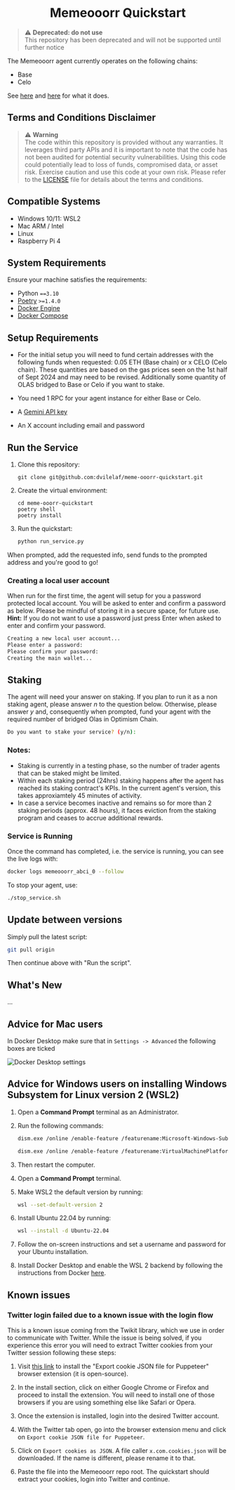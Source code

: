 <h1 align="center">
<b>Memeooorr Quickstart</b>
</h1>

> :warning: **Deprecated: do not use** <br />
> This repository has been deprecated and will not be supported until further notice

The Memeooorr agent currently operates on the following chains:
- Base
- Celo

See [here](https://agents.fun) and [here](https://github.com/dvilelaf/meme-ooorr?tab=readme-ov-file#user-flow) for what it does.

## Terms and Conditions Disclaimer

> :warning: **Warning** <br />
> The code within this repository is provided without any warranties. It leverages third party APIs and it is important to note that the code has not been audited for potential security vulnerabilities.
> Using this code could potentially lead to loss of funds, compromised data, or asset risk.
> Exercise caution and use this code at your own risk. Please refer to the [LICENSE](./LICENSE) file for details about the terms and conditions.

## Compatible Systems

- Windows 10/11: WSL2
- Mac ARM / Intel
- Linux
- Raspberry Pi 4

## System Requirements

Ensure your machine satisfies the requirements:

- Python `==3.10`
- [Poetry](https://python-poetry.org/docs/) `>=1.4.0`
- [Docker Engine](https://docs.docker.com/engine/install/)
- [Docker Compose](https://docs.docker.com/compose/install/)

## Setup Requirements

- For the initial setup you will need to fund certain addresses with the following funds when requested: 0.05 ETH (Base chain) or x CELO (Celo chain). These quantities are based on the gas prices seen on the 1st half of Sept 2024 and may need to be revised. Additionally some quantity of OLAS bridged to Base or Celo if you want to stake.

- You need 1 RPC for your agent instance for either Base or Celo.

- A [Gemini API key](https://ai.google.dev/gemini-api/docs/api-key)

- An X account including email and password

## Run the Service

1. Clone this repository:

    ```
    git clone git@github.com:dvilelaf/meme-ooorr-quickstart.git
    ```

2. Create the virtual environment:
    ```
    cd meme-ooorr-quickstart
    poetry shell
    poetry install
    ```
3. Run the quickstart:

    ```bash
    python run_service.py
    ```
When prompted, add the requested info, send funds to the prompted address and you're good to go!

### Creating a local user account

When run for the first time, the agent will setup for you a password protected local account. You will be asked to enter and confirm a password as below.
Please be mindful of storing it in a secure space, for future use. **Hint:** If you do not want to use a password just press Enter when asked to enter and confirm your password.

```bash
Creating a new local user account...
Please enter a password:
Please confirm your password:
Creating the main wallet...
```

## Staking

The agent will need your answer on staking. If you plan to run it as a non staking agent, please answer _n_ to the question below. Otherwise, please answer _y_ and, consequently when prompted, fund your agent with the required number of bridged Olas in Optimism Chain.

```bash
Do you want to stake your service? (y/n):
```

### Notes:

- Staking is currently in a testing phase, so the number of trader agents that can be staked might be limited.
- Within each staking period (24hrs) staking happens after the agent has reached its staking contract's KPIs. In the current agent's version, this takes approxiamtely 45 minutes of activity.
- In case a service becomes inactive and remains so for more than 2 staking periods (approx. 48 hours), it faces eviction from the staking program and ceases to accrue additional rewards.

### Service is Running

Once the command has completed, i.e. the service is running, you can see the live logs with:

```bash
docker logs memeooorr_abci_0 --follow
```

To stop your agent, use:

```bash
./stop_service.sh
```

## Update between versions

Simply pull the latest script:

```bash
git pull origin
```

Then continue above with "Run the script".

## What's New

...

## Advice for Mac users

In Docker Desktop make sure that in `Settings -> Advanced` the following boxes are ticked

![Docker Desktop settings](images/docker.png)


## Advice for Windows users on installing Windows Subsystem for Linux version 2 (WSL2)

1. Open a **Command Prompt** terminal as an Administrator.

2. Run the following commands:

    ```bash
    dism.exe /online /enable-feature /featurename:Microsoft-Windows-Subsystem-Linux /all /norestart
    ```

    ```bash
    dism.exe /online /enable-feature /featurename:VirtualMachinePlatform /all /norestart
    ```

3. Then restart the computer.

4. Open a **Command Prompt** terminal.

5. Make WSL2 the default version by running:

    ```bash
    wsl --set-default-version 2
    ```

6. Install Ubuntu 22.04 by running:

    ```bash
    wsl --install -d Ubuntu-22.04
    ```

7. Follow the on-screen instructions and set a username and password for your Ubuntu installation.

8. Install Docker Desktop and enable the WSL 2 backend by following the instructions from Docker [here](https://docs.docker.com/desktop/wsl/).


## Known issues

### Twitter login failed due to a known issue with the login flow
This is a known issue coming from the Twikit library, which we use in order to communicate with Twitter. While the issue is being solved, if you experience this error you will need to extract Twitter cookies from your Twitter session following these steps:

1. Visit [this link](https://github.com/ktty1220/export-cookie-for-puppeteer) to install the "Export cookie JSON file for Puppeteer" browser extension (it is open-source).

2. In the install section, click on either Google Chrome or Firefox and proceed to install the extension. You will need to install one of those browsers if you are using something else like Safari or Opera.

3. Once the extension is installed, login into the desired Twitter account.

4. With the Twitter tab open, go into the browser extension menu and click on `Export cookie JSON file for Puppeteer`.

5. Click on `Export cookies as JSON`. A file caller `x.com.cookies.json` will be downloaded. If the name is different, please rename it to that.

6. Paste the file into the Memeooorr repo root. The quickstart should extract your cookies, login into Twitter and continue.
